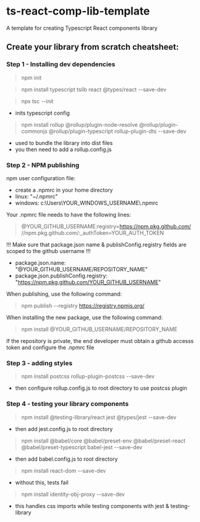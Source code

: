 # ts-react-comp-lib-template
A template for creating Typescript React components library

## Create your library from scratch cheatsheet:
### Step 1 - Installing dev dependencies
> npm init

> npm install typescript tslib react @types/react --save-dev

> npx tsc --init
  - inits typescript config

> npm install rollup @rollup/plugin-node-resolve @rollup/plugin-commonjs @rollup/plugin-typescript rollup-plugin-dts --save-dev
  - used to bundle the library into dist files
  - you then need to add a rollup.config.js

### Step 2 - NPM publishing
npm user configuration file:
  - create a .npmrc in your home directory 
  - linux: "~/.npmrc"
  - windows: c:\Users\YOUR_WINDOWS_USERNAME\\.npmrc

Your .npmrc file needs to have the following lines:
> @YOUR_GITHUB_USERNAME:registry=https://npm.pkg.github.com/
> //npm.pkg.github.com/:_authToken=YOUR_AUTH_TOKEN

!!! Make sure that package.json name & publishConfig.registry fields are scoped to the github username !!!
  - package.json.name: "@YOUR_GITHUB_USERNAME/REPOSITORY_NAME"
  - package.json.publishConfig.registry: "https://npm.pkg.github.com/YOUR_GITHUB_USERNAME"

When publishing, use the following command:
> npm publish --registry https://registry.npmjs.org/

When installing the new package, use the following command:
> npm install @YOUR_GITHUB_USERNAME/REPOSITORY_NAME

If the repository is private, the end developer must obtain a github accesss token and configure the .npmrc file

### Step 3 - adding styles
> npm install postcss rollup-plugin-postcss --save-dev
  - then configure rollup.config.js to root directory to use postcss plugin

### Step 4 - testing your library components
> npm install @testing-library/react jest @types/jest --save-dev
  - then add jest.config.js to root directory

> npm install @babel/core @babel/preset-env @babel/preset-react @babel/preset-typescript babel-jest --save-dev
  - then add babel.config.js to root directory

> npm install react-dom --save-dev
  - without this, tests fail

> npm install identity-obj-proxy --save-dev
  - this handles css imports while testing components with jest & testing-library